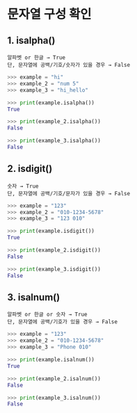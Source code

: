 # 문자열 구성 확인
## **1. isalpha()**
    알파벳 or 한글 → True
    단, 문자열에 공백/기호/숫자가 있을 경우 → False
```Python
>>> example = "hi"
>>> example_2 = "num 5"
>>> example_3 = "hi_hello"

>>> print(example.isalpha())
True

>>> print(example_2.isalpha())
False

>>> print(example_3.isalpha())
False
```

## **2. isdigit()**
    숫자 → True
    단, 문자열에 공백/기호/문자가 있을 경우 → False

```Python
>>> example = "123"
>>> example_2 = "010-1234-5678"
>>> example_3 = "123 010"

>>> print(example.isdigit())
True

>>> print(example_2.isdigit())
False

>>> print(example_3.isdigit())
False
```

## **3. isalnum()**
    알파벳 or 한글 or 숫자 → True
    단, 문자열에 공백/기호가 있을 경우 → False

```Python
>>> example = "123"
>>> example_2 = "010-1234-5678"
>>> example_3 = "Phone 010"

>>> print(example.isalnum())
True

>>> print(example_2.isalnum())
False

>>> print(example_3.isalnum())
False
```